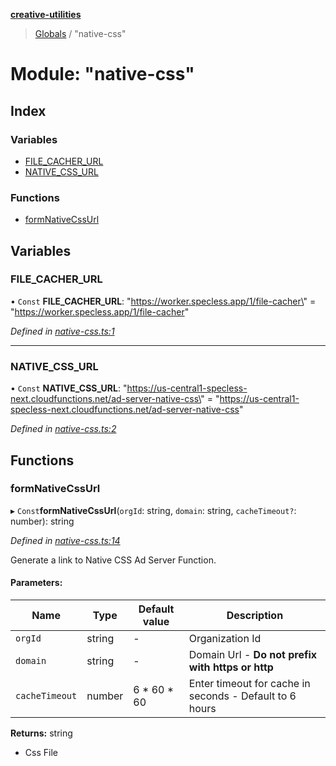 **[creative-utilities](../README.md)**

> [Globals](../globals.md) / "native-css"

# Module: "native-css"

## Index

### Variables

* [FILE\_CACHER\_URL](_native_css_.md#file_cacher_url)
* [NATIVE\_CSS\_URL](_native_css_.md#native_css_url)

### Functions

* [formNativeCssUrl](_native_css_.md#formnativecssurl)

## Variables

### FILE\_CACHER\_URL

• `Const` **FILE\_CACHER\_URL**: \"https://worker.specless.app/1/file-cacher\" = "https://worker.specless.app/1/file-cacher"

*Defined in [native-css.ts:1](https://github.com/Specless-Next/creative-utils/blob/efdd119/src/native-css.ts#L1)*

___

### NATIVE\_CSS\_URL

• `Const` **NATIVE\_CSS\_URL**: \"https://us-central1-specless-next.cloudfunctions.net/ad-server-native-css\" = "https://us-central1-specless-next.cloudfunctions.net/ad-server-native-css"

*Defined in [native-css.ts:2](https://github.com/Specless-Next/creative-utils/blob/efdd119/src/native-css.ts#L2)*

## Functions

### formNativeCssUrl

▸ `Const`**formNativeCssUrl**(`orgId`: string, `domain`: string, `cacheTimeout?`: number): string

*Defined in [native-css.ts:14](https://github.com/Specless-Next/creative-utils/blob/efdd119/src/native-css.ts#L14)*

Generate a link to Native CSS Ad Server Function.

#### Parameters:

Name | Type | Default value | Description |
------ | ------ | ------ | ------ |
`orgId` | string | - | Organization Id |
`domain` | string | - | Domain Url - **Do not prefix with https or http** |
`cacheTimeout` | number | 6 * 60 * 60 | Enter timeout for cache in seconds - Default to 6 hours  |

**Returns:** string

- Css File
